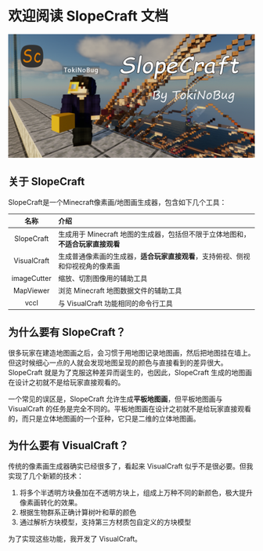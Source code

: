 # 欢迎阅读 SlopeCraft 文档

![SlopeCraft](_static/image/SlopeCraft.png)

## 关于 SlopeCraft

SlopeCraft是一个Minecraft像素画/地图画生成器，包含如下几个工具：

|    名称     | 介绍                                                                            |
| :---------: | :------------------------------------------------------------------------------ |
| SlopeCraft  | 生成用于 Minecraft 地图的生成器，包括但不限于立体地图和，**不适合玩家直接观看** |
| VisualCraft | 生成普通像素画的生成器，**适合玩家直接观看**，支持俯视、侧视和仰视视角的像素画  |
| imageCutter | 缩放、切割图像用的辅助工具                                                      |
|  MapViewer  | 浏览 Minecraft 地图数据文件的辅助工具                                           |
|    vccl     | 与 VisualCraft 功能相同的命令行工具                                             |

## 为什么要有 SlopeCraft？

很多玩家在建造地图画之后，会习惯于用地图记录地图画，然后把地图挂在墙上。但这时候细心一点的人就会发现地图呈现的颜色与直接看到的差异很大。SlopeCraft 就是为了克服这种差异而诞生的，也因此，SlopeCraft 生成的地图画在设计之初就不是给玩家直接观看的。

一个常见的误区是，SlopeCraft 允许生成**平板地图画**，但平板地图画与 VisualCraft 的任务是完全不同的。平板地图画在设计之初就不是给玩家直接观看的，而只是立体地图画的一个亚种，它只是二维的立体地图画。

## 为什么要有 VisualCraft？

传统的像素画生成器确实已经很多了，看起来 VisualCraft 似乎不是很必要。但我实现了几个新颖的技术：

1. 将多个半透明方块叠加在不透明方块上，组成上万种不同的新颜色，极大提升像素画转化的效果。
2. 根据生物群系正确计算树叶和草的颜色
3. 通过解析方块模型，支持第三方材质包自定义的方块模型

为了实现这些功能，我开发了 VisualCraft。
